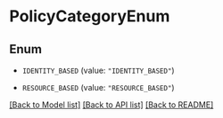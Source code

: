 # PolicyCategoryEnum

## Enum


* `IDENTITY_BASED` (value: `"IDENTITY_BASED"`)

* `RESOURCE_BASED` (value: `"RESOURCE_BASED"`)


[[Back to Model list]](../README.md#documentation-for-models) [[Back to API list]](../README.md#documentation-for-api-endpoints) [[Back to README]](../README.md)


